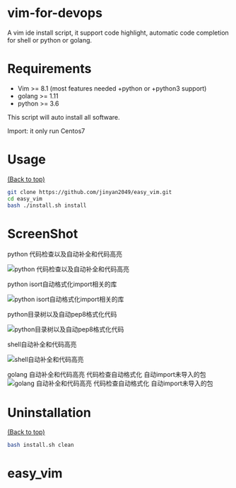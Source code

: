# vim-for-devops 

A vim ide install script, it support code highlight, automatic code completion for shell or python or golang.

# Requirements

* Vim >= 8.1 (most features needed +python or +python3 support) 
* golang >= 1.11
* python >= 3.6

This script will auto install all software. 
 

Import: it only run Centos7


# Usage

[(Back to top)](#easy_vim)

```sh
git clone https://github.com/jinyan2049/easy_vim.git
cd easy_vim
bash ./install.sh install
```

# ScreenShot
python 代码检查以及自动补全和代码高亮 

![python 代码检查以及自动补全和代码高亮](https://github.com/jinyan2049/easy_vim/blob/master/screenshoot/python_auto.gif)

python isort自动格式化import相关的库

![python isort自动格式化import相关的库](https://github.com/jinyan2049/easy_vim/blob/master/screenshoot/isort.gif)


python目录树以及自动pep8格式化代码

![python目录树以及自动pep8格式化代码](https://github.com/jinyan2049/easy_vim/blob/master/screenshoot/tree_pep8.gif)

shell自动补全和代码高亮

![shell自动补全和代码高亮](https://github.com/jinyan2049/easy_vim/blob/master/screenshoot/shell.gif)

golang 自动补全和代码高亮 代码检查自动格式化 自动import未导入的包
![golang 自动补全和代码高亮 代码检查自动格式化 自动import未导入的包](https://github.com/jinyan2049/easy_vim/blob/master/screenshoot/go.gif)


# Uninstallation

[(Back to top)](#easy_vim)


```sh
bash install.sh clean
```

# easy_vim
